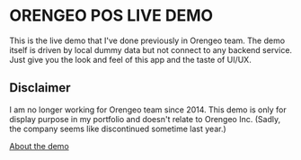 # ORENGEO POS LIVE DEMO

This is the live demo that I've done previously in Orengeo team. The demo itself is driven by local dummy data but not connect to any backend service. Just give you the look and feel of this app and the taste of UI/UX.

## Disclaimer

I am no longer working for Orengeo team since 2014. This demo is only for display purpose in my portfolio and doesn't relate to Orengeo Inc. (Sadly, the company seems like discontinued sometime last year.)

[About the demo](http://pofolio.cc/2013/11/04/Orengeo-POS-Revison-21/)
